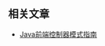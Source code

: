 ## 相关文章

+ [Java前端控制器模式指南](http://tu-yucheng.github.io/designpattern/2023/05/26/java-front-controller-pattern.html)